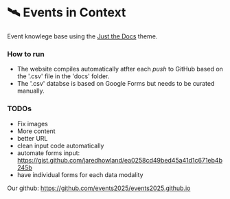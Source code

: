 # 🛰️ Events in Context

Event knowlege base using the [Just the Docs](https://github.com/just-the-docs/just-the-docs) theme.


### How to run
- The website compiles automatically atfter each _push_ to GitHub based on the '.csv' file in the 'docs' folder.
- The '.csv' databse is based on Google Forms but needs to be curated manually.

### TODOs
- Fix images
- More content
- better URL
- clean input code automatically
- automate forms input: https://gist.github.com/jaredhowland/ea0258cd49bed45a41d1c671eb4b245b
- have individual forms for each data modality


Our github: https://github.com/events2025/events2025.github.io
